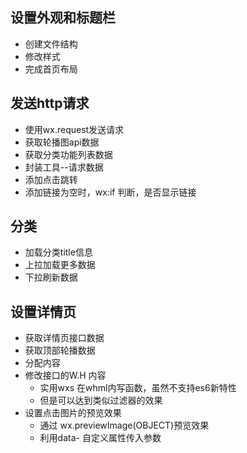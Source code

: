 ## 设置外观和标题栏
- 创建文件结构
- 修改样式
- 完成首页布局

## 发送http请求
- 使用wx.request发送请求
- 获取轮播图api数据
- 获取分类功能列表数据
- 封装工具--请求数据
- 添加点击跳转
- 添加链接为空时，wx:if 判断，是否显示链接

## 分类
- 加载分类title信息
- 上拉加载更多数据
- 下拉刷新数据
## 设置详情页
- 获取详情页接口数据
- 获取顶部轮播数据
- 分配内容
- 修改接口的W.H 内容
    + 实用wxs 在whml内写函数，虽然不支持es6新特性
    + 但是可以达到类似过滤器的效果
- 设置点击图片的预览效果
    + 通过 wx.previewImage(OBJECT)预览效果
    + 利用data- 自定义属性传入参数